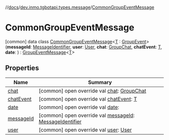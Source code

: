 //[docs](../../../index.md)/[dev.inmo.tgbotapi.types.message](../index.md)/[CommonGroupEventMessage](index.md)



# CommonGroupEventMessage  
 [common] data class [CommonGroupEventMessage](index.md)<[T](index.md) : [GroupEvent](../../dev.inmo.tgbotapi.types.message.ChatEvents.abstracts/-group-event/index.md)>(**messageId**: [MessageIdentifier](../../dev.inmo.tgbotapi.types/index.md#%5Bdev.inmo.tgbotapi.types%2FMessageIdentifier%2F%2F%2FPointingToDeclaration%2F%5D%2FClasslikes%2F625018081), **user**: [User](../../dev.inmo.tgbotapi.types/-user/index.md), **chat**: [GroupChat](../../dev.inmo.tgbotapi.types.chat.abstracts/-group-chat/index.md), **chatEvent**: [T](index.md), **date**: ) : [GroupEventMessage](../../dev.inmo.tgbotapi.types.message.abstracts/-group-event-message/index.md)<[T](index.md)>    


## Properties  
  
|  Name |  Summary | 
|---|---|
| <a name="dev.inmo.tgbotapi.types.message/CommonGroupEventMessage/chat/#/PointingToDeclaration/"></a>[chat](chat.md)| <a name="dev.inmo.tgbotapi.types.message/CommonGroupEventMessage/chat/#/PointingToDeclaration/"></a> [common] open override val [chat](chat.md): [GroupChat](../../dev.inmo.tgbotapi.types.chat.abstracts/-group-chat/index.md)   <br>|
| <a name="dev.inmo.tgbotapi.types.message/CommonGroupEventMessage/chatEvent/#/PointingToDeclaration/"></a>[chatEvent](chat-event.md)| <a name="dev.inmo.tgbotapi.types.message/CommonGroupEventMessage/chatEvent/#/PointingToDeclaration/"></a> [common] open override val [chatEvent](chat-event.md): [T](index.md)   <br>|
| <a name="dev.inmo.tgbotapi.types.message/CommonGroupEventMessage/date/#/PointingToDeclaration/"></a>[date](date.md)| <a name="dev.inmo.tgbotapi.types.message/CommonGroupEventMessage/date/#/PointingToDeclaration/"></a> [common] open override val [date](date.md):    <br>|
| <a name="dev.inmo.tgbotapi.types.message/CommonGroupEventMessage/messageId/#/PointingToDeclaration/"></a>[messageId](message-id.md)| <a name="dev.inmo.tgbotapi.types.message/CommonGroupEventMessage/messageId/#/PointingToDeclaration/"></a> [common] open override val [messageId](message-id.md): [MessageIdentifier](../../dev.inmo.tgbotapi.types/index.md#%5Bdev.inmo.tgbotapi.types%2FMessageIdentifier%2F%2F%2FPointingToDeclaration%2F%5D%2FClasslikes%2F625018081)   <br>|
| <a name="dev.inmo.tgbotapi.types.message/CommonGroupEventMessage/user/#/PointingToDeclaration/"></a>[user](user.md)| <a name="dev.inmo.tgbotapi.types.message/CommonGroupEventMessage/user/#/PointingToDeclaration/"></a> [common] open override val [user](user.md): [User](../../dev.inmo.tgbotapi.types/-user/index.md)   <br>|

